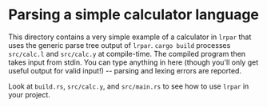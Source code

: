 # Parsing a simple calculator language

This directory contains a very simple example of a calculator in `lrpar` that
uses the generic parse tree output of `lrpar`. `cargo build` processes
`src/calc.l` and `src/calc.y` at compile-time. The compiled program then takes
input from stdin. You can type anything in here (though you'll only get useful
output for valid input!) -- parsing and lexing errors are reported.

Look at `build.rs`, `src/calc.y`, and `src/main.rs` to see how to use `lrpar` in
your project.
